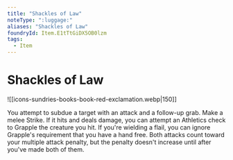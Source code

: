 ```yaml
---
title: "Shackles of Law"
noteType: ":luggage:"
aliases: "Shackles of Law"
foundryId: Item.E1tTtGiDX5OB0lzm
tags:
  - Item
---
```


# Shackles of Law
![[icons-sundries-books-book-red-exclamation.webp|150]]

You attempt to subdue a target with an attack and a follow-up grab. Make a melee Strike. If it hits and deals damage, you can attempt an Athletics check to Grapple the creature you hit. If you're wielding a flail, you can ignore Grapple's requirement that you have a hand free. Both attacks count toward your multiple attack penalty, but the penalty doesn't increase until after you've made both of them.
